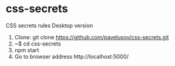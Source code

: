 # css-secrets
CSS secrets rules
Desktop version
1. Clone: git clone https://github.com/pavelusov/css-secrets.git
2. ~$ cd css-secrets
3. npm start
4. Go to browser address http://localhost:5000/
